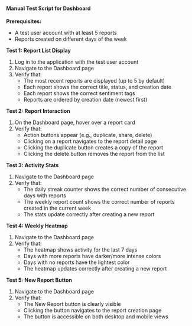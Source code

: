 #### Manual Test Script for Dashboard

**Prerequisites:**
- A test user account with at least 5 reports
- Reports created on different days of the week

**Test 1: Report List Display**
1. Log in to the application with the test user account
2. Navigate to the Dashboard page
3. Verify that:
   - The most recent reports are displayed (up to 5 by default)
   - Each report shows the correct title, status, and creation date
   - Each report shows the correct sentiment tags
   - Reports are ordered by creation date (newest first)

**Test 2: Report Interaction**
1. On the Dashboard page, hover over a report card
2. Verify that:
   - Action buttons appear (e.g., duplicate, share, delete)
   - Clicking on a report navigates to the report detail page
   - Clicking the duplicate button creates a copy of the report
   - Clicking the delete button removes the report from the list

**Test 3: Activity Stats**
1. Navigate to the Dashboard page
2. Verify that:
   - The daily streak counter shows the correct number of consecutive days with reports
   - The weekly report count shows the correct number of reports created in the current week
   - The stats update correctly after creating a new report

**Test 4: Weekly Heatmap**
1. Navigate to the Dashboard page
2. Verify that:
   - The heatmap shows activity for the last 7 days
   - Days with more reports have darker/more intense colors
   - Days with no reports have the lightest color
   - The heatmap updates correctly after creating a new report

**Test 5: New Report Button**
1. Navigate to the Dashboard page
2. Verify that:
   - The New Report button is clearly visible
   - Clicking the button navigates to the report creation page
   - The button is accessible on both desktop and mobile views
